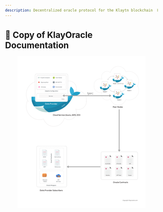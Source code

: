 ```yaml
---
description: Decentralized oracle protocol for the Klaytn blockchain  ⛓️
---
```


# 📔 Copy of KlayOracle Documentation

<figure><img src=".gitbook/assets/Architechture KlayOracle V1.png" alt=""><figcaption></figcaption></figure>
